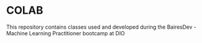 # COLAB
This repository contains classes used and developed during the BairesDev - Machine Learning Practitioner bootcamp at DIO
